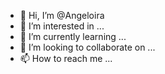 - 👋 Hi, I’m @Angeloira
- 👀 I’m interested in ...
- 🌱 I’m currently learning ...
- 💞️ I’m looking to collaborate on ...
- 📫 How to reach me ...

<!---
Angeloira/Angeloira is a ✨ special ✨ repository because its `README.md` (this file) appears on your GitHub profile.
You can click the Preview link to take a look at your changes.
--->
